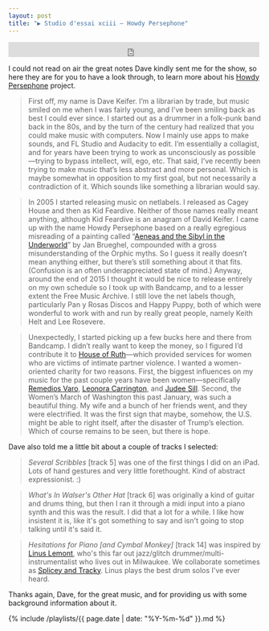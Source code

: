 ```yaml
---
layout: post
title: "▶ Studio d'essai xciii – Howdy Persephone"
---
```


<iframe src="https://archive.org/embed/studio-dessai-93-howdy-persephone" width="500" height="30" frameborder="0" webkitallowfullscreen="true" mozallowfullscreen="true" allowfullscreen></iframe>

I could not read on air the great notes Dave kindly sent me for the show, so here they are for you to have a look through, to learn more about his [Howdy Persephone](https://howdypersephone.bandcamp.com/music) project.

> First off, my name is Dave Keifer. I’m a librarian by trade, but music smiled on me when I was fairly young, and I’ve been smiling back as best I could ever since. I started out as a drummer in a folk-punk band back in the 80s, and by the turn of the century had realized that you could make music with computers. Now I mainly use apps to make sounds, and FL Studio and Audacity to edit. I’m essentially a collagist, and for years have been trying to work as unconsciously as possible—trying to bypass intellect, will, ego, etc. That said, I’ve recently been trying to make music that’s less abstract and more personal. Which is maybe somewhat in opposition to my first goal, but not necessarily a contradiction of it. Which sounds like something a librarian would say.

> In 2005 I started releasing music on netlabels. I released as Cagey House and then as Kid Feardive. Neither of those names really meant anything, although Kid Feardive is an anagram of David Keifer. I came up with the name Howdy Persephone based on a really egregious misreading of a painting called “[Aeneas and the Sibyl in the Underworld](http://www.metmuseum.org/art/collection/search/435813)”  by Jan Brueghel,  compounded with a gross misunderstanding of the Orphic myths. So I guess it really doesn’t mean anything either, but there’s still something about it that fits. (Confusion is an often underappreciated state of mind.) Anyway, around the end of 2015 I thought it would be nice to release entirely on my own schedule so I took up with Bandcamp, and to a lesser extent the Free Music Archive. I still love the net labels though, particularly Pan y Rosas Discos and Happy Puppy, both of which were wonderful to work with and run by really great people, namely Keith Helt and Lee Rosevere.

> Unexpectedly, I started picking up a few bucks here and there from Bandcamp. I didn’t really want to keep the money, so I figured I’d contribute it to [House of Ruth](http://www.houseofruth.org/)—which provided services for women who are victims of intimate partner violence. I wanted a women-oriented charity for two reasons. First, the biggest influences on my music for the past couple years have been women—specifically [Remedios Varo](https://en.wikipedia.org/wiki/Remedios_Varo), [Leonora Carrington](https://en.wikipedia.org/wiki/Leonora_Carrington), and [Judee Sill](https://en.wikipedia.org/wiki/Judee_Sill). Second, the Women’s March of Washington this past January, was such a beautiful thing. My wife and a bunch of her friends went, and they were electrified. It was the first sign that maybe, somehow, the U.S. might be able to right itself, after the disaster of Trump’s election. Which of course remains to be seen, but there is hope.

Dave also told me a little bit about a couple of tracks I selected:

> _Several Scribbles_ [track 5] was one of the first things I did on an iPad. Lots of hand gestures and very little forethought. Kind of abstract expressionist. :)

> _What's In Walser's Other Hat_ [track 6] was originally a kind of guitar and drums thing, but then I ran it through a midi input into a piano synth and this was the result. I did that a lot for a while. I like how insistent it is, like it's got something to say and isn't going to stop talking until it's said it.

> _Hesitations for Piano [and Cymbal Monkey]_ [track 14] was inspired by [Linus Lemont](https://linuslemont.bandcamp.com/), who's this far out jazz/glitch drummer/multi-instrumentalist who lives out in Milwaukee. We collaborate sometimes as [Splicey and Tracky](https://soundcloud.com/user-321248188). Linus plays the best drum solos I've ever heard.

Thanks again, Dave, for the great music, and for providing us with some background information about it.

{% include /playlists/{{ page.date | date: "%Y-%m-%d" }}.md %}
